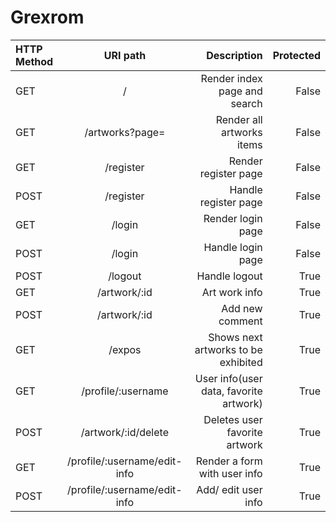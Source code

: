 # Grexrom

| HTTP Method | URI path                       | Description                                |      Protected |
| :---         |   :---:                       |          ---:                              |           ---: |
| GET          | /                             | Render index page and search               |      False     |
| GET          | /artworks?page=               |Render all artworks items                   |      False     |
| GET          | /register                     | Render register page                       |      False     |
| POST         | /register                     | Handle register page                       |      False     |
| GET          | /login                        | Render login page                          |      False     |
| POST         | /login                        | Handle login page                          |      False     |
| POST         | /logout                       | Handle logout                              |      True      |
| GET          | /artwork/:id                  | Art work info                              |      True      |
| POST         | /artwork/:id                  | Add new comment                            |      True      |
| GET          | /expos                        | Shows next artworks to be exhibited        |      True      |
| GET          | /profile/:username            | User info(user data, favorite artwork)     |      True      |
| POST         | /artwork/:id/delete           | Deletes user favorite artwork              |      True      |
| GET          | /profile/:username/edit-info  |Render a form with user info                |      True      |
| POST         | /profile/:username/edit-info  | Add/ edit user info                        |      True      |
